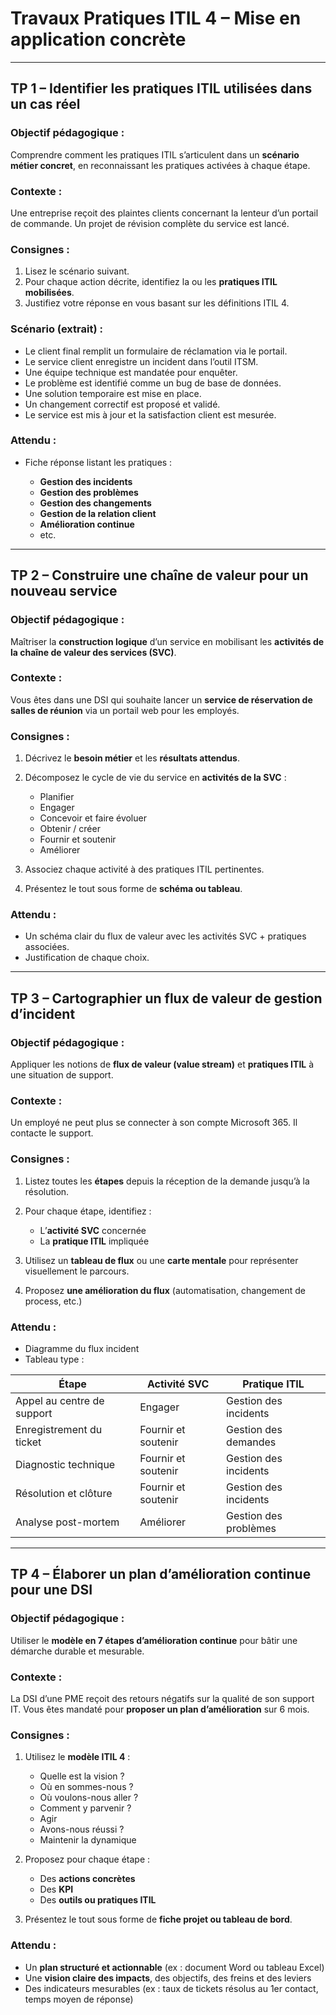# Travaux Pratiques ITIL 4 – Mise en application concrète

---

## **TP 1 – Identifier les pratiques ITIL utilisées dans un cas réel**

### Objectif pédagogique :

Comprendre comment les pratiques ITIL s’articulent dans un **scénario métier concret**, en reconnaissant les pratiques activées à chaque étape.

### Contexte :

Une entreprise reçoit des plaintes clients concernant la lenteur d’un portail de commande. Un projet de révision complète du service est lancé.

### Consignes :

1. Lisez le scénario suivant.
2. Pour chaque action décrite, identifiez la ou les **pratiques ITIL mobilisées**.
3. Justifiez votre réponse en vous basant sur les définitions ITIL 4.

### Scénario (extrait) :

* Le client final remplit un formulaire de réclamation via le portail.
* Le service client enregistre un incident dans l’outil ITSM.
* Une équipe technique est mandatée pour enquêter.
* Le problème est identifié comme un bug de base de données.
* Une solution temporaire est mise en place.
* Un changement correctif est proposé et validé.
* Le service est mis à jour et la satisfaction client est mesurée.

### Attendu :

* Fiche réponse listant les pratiques :

  * **Gestion des incidents**
  * **Gestion des problèmes**
  * **Gestion des changements**
  * **Gestion de la relation client**
  * **Amélioration continue**
  * etc.

---

## **TP 2 – Construire une chaîne de valeur pour un nouveau service**

### Objectif pédagogique :

Maîtriser la **construction logique** d’un service en mobilisant les **activités de la chaîne de valeur des services (SVC)**.

### Contexte :

Vous êtes dans une DSI qui souhaite lancer un **service de réservation de salles de réunion** via un portail web pour les employés.

### Consignes :

1. Décrivez le **besoin métier** et les **résultats attendus**.
2. Décomposez le cycle de vie du service en **activités de la SVC** :

   * Planifier
   * Engager
   * Concevoir et faire évoluer
   * Obtenir / créer
   * Fournir et soutenir
   * Améliorer
3. Associez chaque activité à des pratiques ITIL pertinentes.
4. Présentez le tout sous forme de **schéma ou tableau**.

### Attendu :

* Un schéma clair du flux de valeur avec les activités SVC + pratiques associées.
* Justification de chaque choix.

---

## **TP 3 – Cartographier un flux de valeur de gestion d’incident**

### Objectif pédagogique :

Appliquer les notions de **flux de valeur (value stream)** et **pratiques ITIL** à une situation de support.

### Contexte :

Un employé ne peut plus se connecter à son compte Microsoft 365. Il contacte le support.

### Consignes :

1. Listez toutes les **étapes** depuis la réception de la demande jusqu’à la résolution.
2. Pour chaque étape, identifiez :

   * L’**activité SVC** concernée
   * La **pratique ITIL** impliquée
3. Utilisez un **tableau de flux** ou une **carte mentale** pour représenter visuellement le parcours.
4. Proposez **une amélioration du flux** (automatisation, changement de process, etc.)

### Attendu :

* Diagramme du flux incident
* Tableau type :

| Étape                      | Activité SVC        | Pratique ITIL         |
| -------------------------- | ------------------- | --------------------- |
| Appel au centre de support | Engager             | Gestion des incidents |
| Enregistrement du ticket   | Fournir et soutenir | Gestion des demandes  |
| Diagnostic technique       | Fournir et soutenir | Gestion des incidents |
| Résolution et clôture      | Fournir et soutenir | Gestion des incidents |
| Analyse post-mortem        | Améliorer           | Gestion des problèmes |

---

## **TP 4 – Élaborer un plan d’amélioration continue pour une DSI**

### Objectif pédagogique :

Utiliser le **modèle en 7 étapes d’amélioration continue** pour bâtir une démarche durable et mesurable.

### Contexte :

La DSI d’une PME reçoit des retours négatifs sur la qualité de son support IT. Vous êtes mandaté pour **proposer un plan d’amélioration** sur 6 mois.

### Consignes :

1. Utilisez le **modèle ITIL 4** :

   * Quelle est la vision ?
   * Où en sommes-nous ?
   * Où voulons-nous aller ?
   * Comment y parvenir ?
   * Agir
   * Avons-nous réussi ?
   * Maintenir la dynamique
2. Proposez pour chaque étape :

   * Des **actions concrètes**
   * Des **KPI**
   * Des **outils ou pratiques ITIL**
3. Présentez le tout sous forme de **fiche projet ou tableau de bord**.

### Attendu :

* Un **plan structuré et actionnable** (ex : document Word ou tableau Excel)
* Une **vision claire des impacts**, des objectifs, des freins et des leviers
* Des indicateurs mesurables (ex : taux de tickets résolus au 1er contact, temps moyen de réponse)
